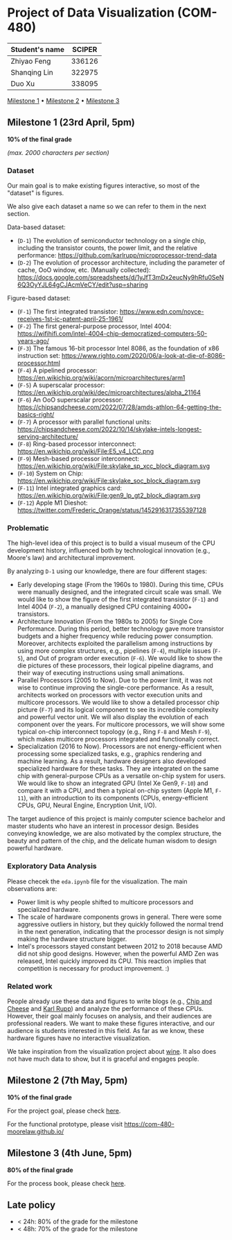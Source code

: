# Project of Data Visualization (COM-480)

| Student's name | SCIPER |
| -------------- | ------ |
| Zhiyao Feng | 336126 |
| Shanqing Lin | 322975 |
| Duo Xu | 338095 |

[Milestone 1](#milestone-1) • [Milestone 2](#milestone-2) • [Milestone 3](#milestone-3)

## Milestone 1 (23rd April, 5pm)

**10% of the final grade**

*(max. 2000 characters per section)*

### Dataset

Our main goal is to make existing figures interactive, so most of the "dataset" is figures.

We also give each dataset a name so we can refer to them in the next section.

Data-based dataset:
- (`D-1`) The evolution of semiconductor technology on a single chip, including the transistor counts, the power limit, and the relative performance: https://github.com/karlrupp/microprocessor-trend-data
- (`D-2`) The evolution of processor architecture, including the parameter of cache, OoO window, etc. (Manually collected): https://docs.google.com/spreadsheets/d/1yJfT3mDx2eucNy9hRfu0SeN6Q3OyYJL64gCJAcmVeCY/edit?usp=sharing

Figure-based dataset:
- (`F-1`) The first integrated transistor: https://www.edn.com/noyce-receives-1st-ic-patent-april-25-1961/
- (`F-2`) The first general-purpose processor, Intel 4004: https://wifihifi.com/intel-4004-chip-democratized-computers-50-years-ago/
- (`F-3`) The famous 16-bit processor Intel 8086, as the foundation of x86 instruction set: https://www.righto.com/2020/06/a-look-at-die-of-8086-processor.html
- (`F-4`) A pipelined processor: https://en.wikichip.org/wiki/acorn/microarchitectures/arm1
- (`F-5`) A superscalar processor: https://en.wikichip.org/wiki/dec/microarchitectures/alpha_21164
- (`F-6`) An OoO superscalar processor: https://chipsandcheese.com/2022/07/28/amds-athlon-64-getting-the-basics-right/
- (`F-7`) A processor with parallel functional units: https://chipsandcheese.com/2022/10/14/skylake-intels-longest-serving-architecture/
- (`F-8`) Ring-based processor interconnect: https://en.wikichip.org/wiki/File:E5_v4_LCC.png
- (`F-9`) Mesh-based processor interconnect: https://en.wikichip.org/wiki/File:skylake_sp_xcc_block_diagram.svg
- (`F-10`) System on Chip: https://en.wikichip.org/wiki/File:skylake_soc_block_diagram.svg
- (`F-11`) Intel integrated graphics card: https://en.wikichip.org/wiki/File:gen9_lp_gt2_block_diagram.svg
- (`F-12`) Apple M1 Dieshot: https://twitter.com/Frederic_Orange/status/1452916317355397128

### Problematic

The high-level idea of this project is to build a visual museum of the CPU development history, influenced both by technological innovation (e.g., Moore's law) and architectural improvement. 

By analyzing `D-1` using our knowledge, there are four different stages:
- Early developing stage (From the 1960s to 1980). During this time, CPUs were manually designed, and the integrated circuit scale was small. We would like to show the figure of the first integrated transistor (`F-1`) and Intel 4004 (`F-2`), a manually designed CPU containing 4000+ transistors.
- Architecture Innovation (From the 1980s to 2005) for Single Core Performance. During this period, better technology gave more transistor budgets and a higher frequency while reducing power consumption. Moreover, architects exploited the parallelism among instructions by using more complex structures, e.g., pipelines (`F-4`), multiple issues (`F-5`), and Out of program order execution (`F-6`). We would like to show the die pictures of these processors, their logical pipeline diagrams, and their way of executing instructions using small animations.
- Parallel Processors (2005 to Now). Due to the power limit, it was not wise to continue improving the single-core performance. As a result, architects worked on processors with vector execution units and multicore processors. We would like to show a detailed processor chip picture (`F-7`) and its logical component to see its incredible complexity and powerful vector unit. We will also display the evolution of each component over the years. For multicore processors, we will show some typical on-chip interconnect topology (e.g., Ring `F-8` and Mesh `F-9`), which makes multicore processors integrated and functionally correct.
- Specialization (2016 to Now). Processors are not energy-efficient when processing some specialized tasks, e.g., graphics rendering and machine learning. As a result, hardware designers also developed specialized hardware for these tasks. They are integrated on the same chip with general-purpose CPUs as a versatile on-chip system for users. We would like to show an integrated GPU (Intel Xe Gen9, `F-10`) and compare it with a CPU, and then a typical on-chip system (Apple M1, `F-11`), with an introduction to its components (CPUs, energy-efficient CPUs, GPU, Neural Engine, Encryption Unit, I/O).

The target audience of this project is mainly computer science bachelor and master students who have an interest in processor design. Besides conveying knowledge, we are also motivated by the complex structure, the beauty and pattern of the chip, and the delicate human wisdom to design powerful hardware.

### Exploratory Data Analysis

Please checek the `eda.ipynb` file for the visualization. The main observations are:

- Power limit is why people shifted to multicore processors and specialized hardware. 
- The scale of hardware components grows in general. There were some aggressive outliers in history, but they quickly followed the normal trend in the next generation, indicating that the processor design is not simply making the hardware structure bigger.
- Intel's processors stayed constant between 2012 to 2018 because AMD did not ship good designs. However, when the powerful AMD Zen was released, Intel quickly improved its CPU. This reaction implies that competition is necessary for product improvement. :)

### Related work

People already use these data and figures to write blogs (e.g., [Chip and Cheese](https://chipsandcheese.com/) and [Karl Rupp](https://www.karlrupp.net/2018/02/42-years-of-microprocessor-trend-data/)) and analyze the performance of these CPUs. However, their goal mainly focuses on analysis, and their audiences are professional readers. We want to make these figures interactive, and our audience is students interested in this field. As far as we know, these hardware figures have no interactive visualization. 

We take inspiration from the visualization project about [wine](https://github.com/com-480-data-visualization/com-480-project-onvagagner). It also does not have much data to show, but it is graceful and engages people.


## Milestone 2 (7th May, 5pm)

**10% of the final grade**

For the project goal, please check [here](./m2.md).

For the functional prototype, please visit https://com-480-moorelaw.github.io/ 


## Milestone 3 (4th June, 5pm)

**80% of the final grade**

For the process book, please check [here](./m3/Processbook.pdf).

## Late policy

- < 24h: 80% of the grade for the milestone
- < 48h: 70% of the grade for the milestone

